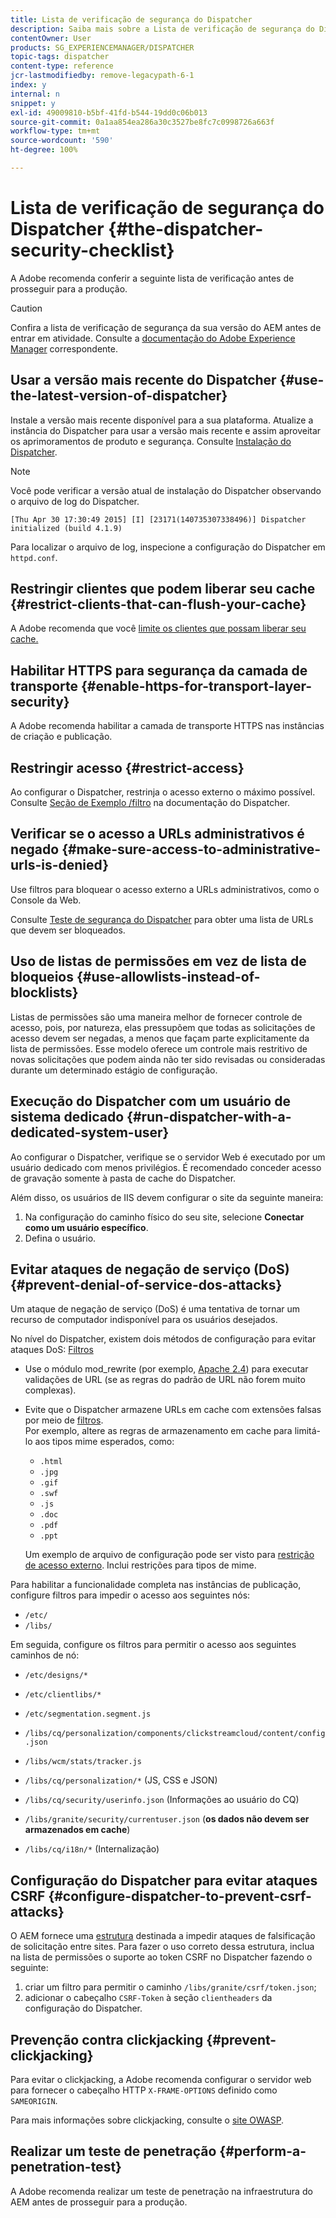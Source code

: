 ```yaml
---
title: Lista de verificação de segurança do Dispatcher
description: Saiba mais sobre a Lista de verificação de segurança do Dispatcher que deve ser concluída antes de iniciar a produção.
contentOwner: User
products: SG_EXPERIENCEMANAGER/DISPATCHER
topic-tags: dispatcher
content-type: reference
jcr-lastmodifiedby: remove-legacypath-6-1
index: y
internal: n
snippet: y
exl-id: 49009810-b5bf-41fd-b544-19dd0c06b013
source-git-commit: 0a1aa854ea286a30c3527be8fc7c0998726a663f
workflow-type: tm+mt
source-wordcount: '590'
ht-degree: 100%

---
```


# Lista de verificação de segurança do Dispatcher {#the-dispatcher-security-checklist}

<!-- 

Comment Type: remark
Last Modified By: unknown unknown (ims-author-00AF43764F54BE740A490D44@AdobeID)
Last Modified Date: 2015-06-05T05:14:35.365-0400

<p>Food for thought listed on <a href="https://jira.corp.adobe.com/browse/DOC-5649">DOC-5649</a>. To be considered while proof-reading.</p> 
<p> </p>

 -->

A Adobe recomenda conferir a seguinte lista de verificação antes de prosseguir para a produção.

>[!CAUTION]
>
>Confira a lista de verificação de segurança da sua versão do AEM antes de entrar em atividade. Consulte a [documentação do Adobe Experience Manager](https://experienceleague.adobe.com/pt-br/docs/experience-manager-65/content/security/security-checklist) correspondente.

## Usar a versão mais recente do Dispatcher {#use-the-latest-version-of-dispatcher}

Instale a versão mais recente disponível para a sua plataforma. Atualize a instância do Dispatcher para usar a versão mais recente e assim aproveitar os aprimoramentos de produto e segurança. Consulte [Instalação do Dispatcher](dispatcher-install.md).

>[!NOTE]
>
>Você pode verificar a versão atual de instalação do Dispatcher observando o arquivo de log do Dispatcher.
>
>`[Thu Apr 30 17:30:49 2015] [I] [23171(140735307338496)] Dispatcher initialized (build 4.1.9)`
>
>Para localizar o arquivo de log, inspecione a configuração do Dispatcher em `httpd.conf`.

## Restringir clientes que podem liberar seu cache {#restrict-clients-that-can-flush-your-cache}

A Adobe recomenda que você [limite os clientes que possam liberar seu cache.](dispatcher-configuration.md#limiting-the-clients-that-can-flush-the-cache)

## Habilitar HTTPS para segurança da camada de transporte {#enable-https-for-transport-layer-security}

A Adobe recomenda habilitar a camada de transporte HTTPS nas instâncias de criação e publicação.

<!-- 

Comment Type: remark
Last Modified By: unknown unknown (ims-author-00AF43764F54BE740A490D44@AdobeID)
Last Modified Date: 2015-06-26T04:41:28.841-0400

<p>Recommended to have SSL termination, front end SSL.</p> 
<p>Question is do we want to have SSL communication between dispatcher and AEM instances (publish and/or author).</p> 
<p>We might want to have two items:</p> 
<ul> 
 <li>MUST HTTPS clients -&gt; dispatcher / load balancer</li> 
 <li>NICE load balancer -&gt; dispatcher<br /> </li> 
 <li>NICE dispatcher -&gt; instances if sensitive information such as credit cards / or infrastructure requirements such as DMZ</li> 
</ul>

 -->

## Restringir acesso {#restrict-access}

Ao configurar o Dispatcher, restrinja o acesso externo o máximo possível. Consulte [Seção de Exemplo /filtro](dispatcher-configuration.md#main-pars_184_1_title) na documentação do Dispatcher.

## Verificar se o acesso a URLs administrativos é negado {#make-sure-access-to-administrative-urls-is-denied}

Use filtros para bloquear o acesso externo a URLs administrativos, como o Console da Web.

Consulte [Teste de segurança do Dispatcher](dispatcher-configuration.md#testing-dispatcher-security) para obter uma lista de URLs que devem ser bloqueados.

## Uso de listas de permissões em vez de lista de bloqueios {#use-allowlists-instead-of-blocklists}

Listas de permissões são uma maneira melhor de fornecer controle de acesso, pois, por natureza, elas pressupõem que todas as solicitações de acesso devem ser negadas, a menos que façam parte explicitamente da lista de permissões. Esse modelo oferece um controle mais restritivo de novas solicitações que podem ainda não ter sido revisadas ou consideradas durante um determinado estágio de configuração.

## Execução do Dispatcher com um usuário de sistema dedicado {#run-dispatcher-with-a-dedicated-system-user}

Ao configurar o Dispatcher, verifique se o servidor Web é executado por um usuário dedicado com menos privilégios. É recomendado conceder acesso de gravação somente à pasta de cache do Dispatcher.

Além disso, os usuários de IIS devem configurar o site da seguinte maneira:

1. Na configuração do caminho físico do seu site, selecione **Conectar como um usuário específico**.
1. Defina o usuário.

## Evitar ataques de negação de serviço (DoS) {#prevent-denial-of-service-dos-attacks}

Um ataque de negação de serviço (DoS) é uma tentativa de tornar um recurso de computador indisponível para os usuários desejados.

No nível do Dispatcher, existem dois métodos de configuração para evitar ataques DoS: [Filtros](https://experienceleague.adobe.com/pt-br/docs#/filter)

* Use o módulo mod_rewrite (por exemplo, [Apache 2.4](https://httpd.apache.org/docs/2.4/mod/mod_rewrite.html)) para executar validações de URL (se as regras do padrão de URL não forem muito complexas).

* Evite que o Dispatcher armazene URLs em cache com extensões falsas por meio de [filtros](dispatcher-configuration.md#configuring-access-to-content-filter).\
  Por exemplo, altere as regras de armazenamento em cache para limitá-lo aos tipos mime esperados, como:

   * `.html`
   * `.jpg`
   * `.gif`
   * `.swf`
   * `.js`
   * `.doc`
   * `.pdf`
   * `.ppt`

  Um exemplo de arquivo de configuração pode ser visto para [restrição de acesso externo](#restrict-access). Inclui restrições para tipos de mime.

Para habilitar a funcionalidade completa nas instâncias de publicação, configure filtros para impedir o acesso aos seguintes nós:

* `/etc/`
* `/libs/`

Em seguida, configure os filtros para permitir o acesso aos seguintes caminhos de nó:

* `/etc/designs/*`
* `/etc/clientlibs/*`
* `/etc/segmentation.segment.js`
* `/libs/cq/personalization/components/clickstreamcloud/content/config.json`
* `/libs/wcm/stats/tracker.js`
* `/libs/cq/personalization/*` (JS, CSS e JSON)
* `/libs/cq/security/userinfo.json` (Informações ao usuário do CQ)
* `/libs/granite/security/currentuser.json` (**os dados não devem ser armazenados em cache**)

* `/libs/cq/i18n/*` (Internalização)

<!-- 

Comment Type: remark
Last Modified By: unknown unknown (ims-author-00AF43764F54BE740A490D44@AdobeID)
Last Modified Date: 2015-06-26T04:38:17.016-0400

<p>We need to highlight whether a path applies to all versions or specific ones.<br /> </p>

 -->

## Configuração do Dispatcher para evitar ataques CSRF {#configure-dispatcher-to-prevent-csrf-attacks}

O AEM fornece uma [estrutura](https://experienceleague.adobe.com/pt-br/docs/experience-manager-release-information/aem-release-updates/previous-updates/aem-previous-versions#verification-steps) destinada a impedir ataques de falsificação de solicitação entre sites. Para fazer o uso correto dessa estrutura, inclua na lista de permissões o suporte ao token CSRF no Dispatcher fazendo o seguinte:

1. criar um filtro para permitir o caminho `/libs/granite/csrf/token.json`;
1. adicionar o cabeçalho `CSRF-Token` à seção `clientheaders` da configuração do Dispatcher.

## Prevenção contra clickjacking {#prevent-clickjacking}

Para evitar o clickjacking, a Adobe recomenda configurar o servidor web para fornecer o cabeçalho HTTP `X-FRAME-OPTIONS` definido como `SAMEORIGIN`.

Para mais informações sobre clickjacking, consulte o [site OWASP](https://owasp.org/www-community/attacks/Clickjacking).

## Realizar um teste de penetração {#perform-a-penetration-test}

A Adobe recomenda realizar um teste de penetração na infraestrutura do AEM antes de prosseguir para a produção.

